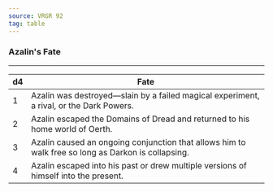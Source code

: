 ```yaml
---
source: VRGR 92
tag: table
---
```


### Azalin's Fate
---
|d4|Fate|
|----|------------|
|1|Azalin was destroyed—slain by a failed magical experiment, a rival, or the Dark Powers.|
|2|Azalin escaped the Domains of Dread and returned to his home world of Oerth.|
|3|Azalin caused an ongoing conjunction that allows him to walk free so long as Darkon is collapsing.|
|4|Azalin escaped into his past or drew multiple versions of himself into the present.|
